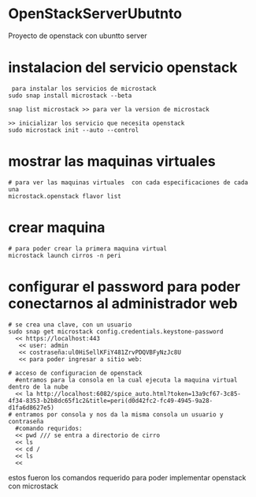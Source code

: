 
# OpenStackServerUbutnto
Proyecto de openstack con ubuntto server

# instalacion del servicio openstack
```
 para instalar los servicios de microstack
sudo snap install microstack --beta 
```
```
snap list microstack >> para ver la version de microstack 
```
```
>> inicializar los servicio que necesita openstack
sudo microstack init --auto --control   
```
# mostrar las maquinas virtuales 
```
# para ver las maquinas virtuales  con cada especificaciones de cada una
microstack.openstack flavor list 
```
# crear maquina 
```
# para poder crear la primera maquina virtual
microstack launch cirros -n peri
```
# configurar el password para poder conectarnos al administrador web 
```
# se crea una clave, con un usuario
sudo snap get microstack config.credentials.keystone-password
  << https://localhost:443
   << user: admin
   << costraseña:ul0HiSellKFiY481ZrvPDQVBFyNzJc8U
   << para poder ingresar a sitio web: 

# acceso de configuracion de openstack
  #entramos para la consola en la cual ejecuta la maquina virtual dentro de la nube
  << la http://localhost:6082/spice_auto.html?token=13a9cf67-3c85-4f34-8353-b2b8dc65f1c2&title=peri(d0d42fc2-fc49-4945-9a28-d1fa6d8627e5)
# entramos por consola y nos da la misma consola un usuario y contraseña
  #comando requridos:
  << pwd /// se entra a directorio de cirro
  << ls
  << cd /
  << ls
  <<
```
estos fueron los comandos requerido para poder implementar openstack con microstack


